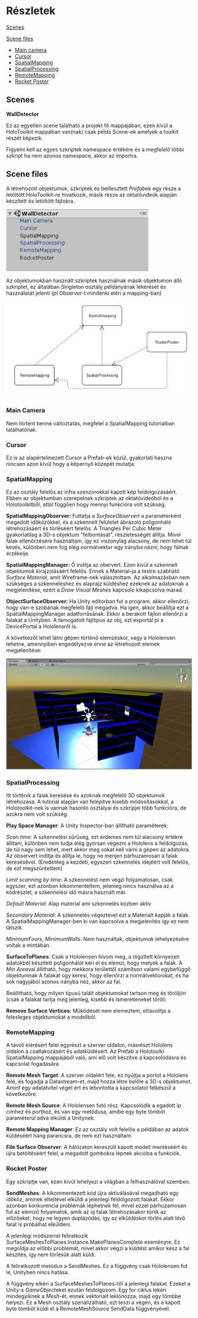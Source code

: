 # Részletek

[Scenes](https://github.com/barabali/holoroom/blob/master/Project/README.md#scenes)

[Scene files](https://github.com/barabali/holoroom/blob/master/Project/README.md#scene-files)

  - [Main camera](https://github.com/barabali/holoroom/blob/master/Project/README.md#main-camera)
  - [Cursor](https://github.com/barabali/holoroom/blob/master/Project/README.md#cursor)
  - [SpatialMapping](https://github.com/barabali/holoroom/blob/master/Project/README.md#spatialmapping)
  - [SpatialProcessing](https://github.com/barabali/holoroom/blob/master/Project/README.md#spatialprocessing)
  - [RemoteMapping](https://github.com/barabali/holoroom/blob/master/Project/README.md#remotemapping)
  - [Rocket Poster](https://github.com/barabali/holoroom/blob/master/Project/README.md#rocket-poster)

## Scenes

**WallDetector**

Ez az egyetlen scene található a projekt fő mappájában, ezen kívül a HoloToolkit mappában van(nak) csak példa Scene-ek amelyek a toolkit részét képezik.

Figyelni kell az egyes szkriptek namespace értékére és a megfelelő többi szkript ha nem azonos namespace, akkor az importra.

## Scene files

A létrehozott objektumok, szkriptek és beillesztett *Prefab*ek egy része a letöltött HoloToolkit-re hivatkozik, másik része az oktatóvideók alapján készített és letöltött fájlokra.

![Objects](https://github.com/barabali/holoroom/blob/master/images/objects.PNG)

Az objektumokban használt szkriptek használnak másik objektumon álló szkriptet, ez általában Singleton osztály példányának lekérését és használatát jelenti (pl Observer-t mindenki eléri a mapping-ban)

![Objects](https://github.com/barabali/holoroom/blob/master/images/architecture.PNG)

### Main Camera
Nem történt benne változtatás, megfelel a SpatialMapping tutorialban találhatónak.

### Cursor
Ez is az alapértelmezett Cursor a Prefab-ek közül, gyakorlati haszna nincsen azon kívül hogy a képernyő közepét mutatja.

### SpatialMapping
Ez az osztály felelős az infra szenzorokkal kapott kép feldolgozásáért. Ebben az objektumban szerepelnek szkriptek az oktatóvideóból és a Holotoolkitből, attól függően hogy mennyi funkcióra volt szükség.

**SpatialMappingObserver:** Futtatja a *SurfaceObserver*t a paraméterként megadott időközökkel, és a szkennelt felületet ábrázoló poligonháló létrehozásáért és törléséért felelős.
A Triangles Per Cubic Meter gyakorlatilag a 3D-s objektum "felbontását", részletességét állítja. Mivel falak ellenőrzésére használtam, így ez viszonylag alacsony, de nem lehet túl kevés, különben nem fog elég normálvektor egy irányba nézni, hogy falnak érzékelje.

**SpatialMappingManager:** Ő indítja az obervert. Ezen kívül a szkennelt objektumok kirajzolásáért felelős. Ennek a Material-ja a testre szabható *Surface Material*, amit Wireframe-nek választottam.
Az alkalmazásban nem szükséges a szkenneléshez és alaprajz küldéshez ezeknek az adatoknak a megjelenítése, ezért a *Draw Visual Meshes* kapcsoló kikapcsolva marad.

**ObjectSurfaceObserver:** Ha Unity editorban fut a program, akkor ellenőrzi, hogy van-e szobának megfelelő fájl megadva. Ha igen, akkor beállítja ezt a SpatialMappingManager adatforrásának. Ekkor a berakott fájlon ellenőrzi a falakat a Unityben. A támogatott fájltípus az obj, ezt exportál pl a DevicePortal a Hololensről is.

A következőt lehet látni gépen történő elemzéskor, vagy a Hololensen lehetne, amennyiben engedélyezve enne az létrehozott elemek megjelenítése:

![Processed](https://github.com/barabali/holoroom/blob/master/images/hololensen.PNG)

### SpatialProcessing

Itt történik a falak keresése és azoknak megfelelő 3D objektumok létrehozása. A tutorial alapján van felépítve kisebb módosításokkal, a Holotoolkit-nek is vannak hasonló osztályai és szkripjei több funkcióra, de azokra nem volt szükség.

**Play Space Manager**: A Unity Inspector-ban állítható paraméterek:

*Scan time*: A szkennelési sűrűség, ezt érdemes nem túl alacsony értékre állítani, különben nem tudja elég gyorsan végezni a Hololens a feldolgozás, de túl nagy sem lehet, mert akkor meg sokat kell várni a gépen az adatokra. 
Az observert indítja és állítja le, hogy ne menjen párhuzamosan a falak keresésével.
(Eredetileg a kezdeti, egyszeri szkennelés idejéért volt felelős, de ezt megszüntettem)

*Limit scanning by time*: A szkennelést nem végzi folyamatosan, csak egyszer, ezt azonban kikommenteltem, jelenleg nincs használva az a kódrészlet, a szkennelési idő másra használt már.

*Default Material*: Alap material ami szkennelés közben aktív

*Secondary Material*: A szkennelés végeztével ezt a Materialt kapják a falak. A SpatialMappingManager-ben ki van kapcsolva a megjelenítés így ez nem látszik.

*MinimumFoors, MinimumWalls*: Nem használtak, objektumok lehelyezésére voltak a mintában.

**SurfaceToPlanes**: Csak a Hololensen hívom meg, a rögzített környezeti adatokból készített poligonhálót kéri el és elemzi, hogy melyek a falak. A *Min Area*val állítható, hogy mekkora területtől számítson valami egybefüggő objektumnak
A falakat úgy keresi, hogy ellenőrzi a normálvektorokat, és ha sok nagyjából azonos irányba néz, akkor az fal.

Beállítható, hogy milyen típusú talált objektumokat tartson meg és töröljön (csak a falakat tartja meg jelenleg, kisebb és ismeretleneket töröl)

**Remove Surface Vertices**: Működését nem elemeztem, eltávolítja a felesleges objektumokat a modellből.

### RemoteMapping

A távoli elérésért felel egyrészt a szerver oldalon, másrészt Hololens oldalon a csatlakozásért és adatküldésért. Az Prefab a Holotoolki SpatialMapping mappájából való, ami elő volt készítve a kapcsolódásra és kapcsolat fogadására

**Remote Mesh Target**: A szerver oldalért fele, ez nyújtja a portot a Hololens felé, és fogadja a Datastream-et, majd hozza létre belőle a 3D-s objektumot. Amint egy adatátvitel véget ért és lebontotta a kapcsolatot felkészül a következőre.

**Remote Mesh Source**: A Hololensen futó rész. Kapcsolódik a egadott ip címhez és porthoz, és van egy metódusa, amibe egy byte tömböt paraméterül adva elküldi a Unitynek.

**Remote Mapping Manager**: Ez az osztály volt felelős a példában az adatok küldéséért hang parancsra, de nem ezt használtam.

**File Surface Observer**: A hálózaton kereszült kapott modell mentéséért és újra betöltéséért felel, a megadott gombokra lépnek akcióba a funkciók. 

### Rocket Poster

Egy szkriptje van, ezen kívül lehelyezi a világban a felhasználóval szemben.

**SendMeshes**: A kikommentezett kód újra aktiválásával megadható egy időköz, aminek elteltével elküldi a jelenlegi feldolgozott falakat. Ekkor azonban konkurencia problémák léphetnek fel, mivel ezzel párhuzamosan fut az elemző folyamatok, amik az új falak létrehozásakor törlik az előzőeket, hogy ne legyen duplázódás, így az elküldéskor törlés alatt lévő falat is próbálhat elküldeni.

A jelenlegi módszerrel feliratkozik SurfaceMeshesToPlanes.Instance.MakePlanesComplete eseményre. Ez megoldja az előbbi problémát, mivel akkor végzi a küldést amikor kész a fal készítés, így nem törlésük alatt küldi.

A feliratkozott metódus a SendMeshes. Ez a függvény csak Hololensen fut le, Unityben nincs hatása. 

A függvény elkéri a SurfaceMeshesToPlanes-től a jelenlegi falakat. Ezeket a Unity-s *GameObject*eket ezután feldolgozom. Egy for ciklus lekéri mindegyiknek a *Mesh*-ét, ennek vektoriait leklónozza, majd egy tömbbe helyezi. Ez a Mesh osztály szerializálható, ezt teszi a végén, és a kapott byte tömböt küldi el a RemoteMeshSource SendData függvényével.
